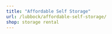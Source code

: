 ```yaml
---
title: "Affordable Self Storage"
url: /lubbock/affordable-self-storage/
shop: storage rental
---
```

